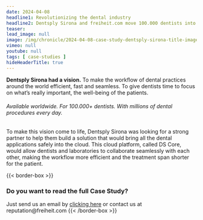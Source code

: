 ```yaml
---
date: 2024-04-08
headline1: Revolutionizing the dental industry
headline2: Dentsply Sirona and freiheit.com move 100.000 dentists into the cloud
teaser:
lead_image: null
image: /img/chronicle/2024-04-08-case-study-dentsply-sirona-title-image.webp
vimeo: null
youtube: null
tags: [ case-studies ]
hideHeaderTitle: true
---
```


**Dentsply Sirona had a vision.** To make the workflow of dental practices around the world efficient, fast and seamless. To give dentists time to focus on what’s really important, the well-being of the patients.

###### Available worldwide. For 100.000+ dentists. With millions of dental procedures every day.

To make this vision come to life, Dentsply Sirona was looking for a strong partner to help them build a solution that would bring all the dental applications safely into the cloud. This cloud platform, called DS Core, would allow dentists and laboratories to collaborate seamlessly with each other, making the workflow more efficient and the treatment span shorter for the patient.

{{< border-box >}}

### Do you want to read the full Case Study?

Just send us an email by [clicking here](mailto:reputation@freiheit.com?subject=Request%20for%20case%20study%20%22Revolutionizing%20the%20dental%20industry%22&body=Dear%20freiheit.com%20team%2C%0A%0AI%20am%20writing%20to%20request%20access%20to%20the%20full%20version%20of%20the%20%22Revolutionizing%20the%20dental%20industry%22%20case%20study%20featured%20on%20your%20website.%0A%0AI%20have%20read%20the%20initial%20part%20and%20am%20interested%20in%20reading%20the%20full%20text.%0ACould%20you%20please%20provide%20me%20with%20the%20complete%20case%20study%3F%0A%0AThank%20you%20for%20your%20assistance.%0A%0ABest%20regards%2C%0A%5BYour%20Name%5D%0A%5BYour%20Position%5D%0A%5BYour%20Company%5D%0A%5BYour%20Contact%20Information%5D)
or contact us at reputation&#64;freiheit.com
{{< /border-box >}}

